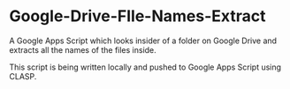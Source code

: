 # Google-Drive-FIle-Names-Extract
A Google Apps Script which looks insider of a folder on Google Drive and extracts all the names of the files inside.

This script is being written locally and pushed to Google Apps Script using CLASP.
